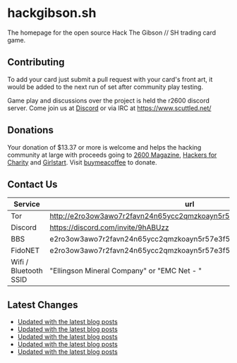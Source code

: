 # hackgibson.sh
The homepage for the open source Hack The Gibson // SH trading card game.


## Contributing

To add your card just submit a pull request with your card's front art, it would be added to the next run of set after community play testing.

Game play and discussions over the project is held the r2600 discord server. Come join us at [Discord](https://discord.com/invite/9hABUzz) or via IRC at https://www.scuttled.net/


## Donations

Your donation of $13.37 or more is welcome and helps the hacking community at large with proceeds going to [2600 Magazine](https://2600.com/), [Hackers for Charity](https://hackersforcharity.org) and [Girlstart](https://girlstart.org).  Visit [buymeacoffee](https://www.buymeacoffee.com/hackgibson.sh) to donate.


## Contact Us

Service | url
-|-
Tor | http://e2ro3ow3awo7r2favn24n65ycc2qmzkoayn5r57e3f56nvjwdcgg32ad.onion
Discord | https://discord.com/invite/9hABUzz
BBS | e2ro3ow3awo7r2favn24n65ycc2qmzkoayn5r57e3f56nvjwdcgg32ad.onion:23
FidoNET | e2ro3ow3awo7r2favn24n65ycc2qmzkoayn5r57e3f56nvjwdcgg32ad.onion:24554
Wifi / Bluetooth SSID | "Ellingson Mineral Company" or "EMC Net - <fidonet address>"

## Latest Changes
<!-- BLOG-POST-LIST:START -->
- [Updated with the latest blog posts](https://github.com/DFW2600/hackgibson.sh/commit/f641e3a6904e80f2d2f8b45a8fb933e7f8d75999)
- [Updated with the latest blog posts](https://github.com/DFW2600/hackgibson.sh/commit/e69240ad3c31b7e5a53ffb5cc50d28d658491473)
- [Updated with the latest blog posts](https://github.com/DFW2600/hackgibson.sh/commit/5f871705ccabcc6901ce159265e3fb665b899487)
- [Updated with the latest blog posts](https://github.com/DFW2600/hackgibson.sh/commit/1cf190af67d2808b2b53f42c7c1b8f92bfd13c51)
- [Updated with the latest blog posts](https://github.com/DFW2600/hackgibson.sh/commit/eb859d518f5407271d68ee5381268d3690e181d9)
<!-- BLOG-POST-LIST:END -->

